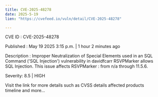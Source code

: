 ```yaml
---
title: CVE-2025-48278
date: 2025-5-19
lien: "https://cvefeed.io/vuln/detail/CVE-2025-48278"

---
```


CVE ID : CVE-2025-48278

Published :  May 19
2025
3:15 p.m. | 1 hour
2 minutes ago

Description : Improper Neutralization of Special Elements used in an SQL Command ('SQL Injection') vulnerability in davidfcarr RSVPMarker  allows SQL Injection. This issue affects RSVPMarker : from n/a through 11.5.6.

Severity: 8.5 | HIGH

Visit the link for more details
such as CVSS details
affected products
timeline
and more...
